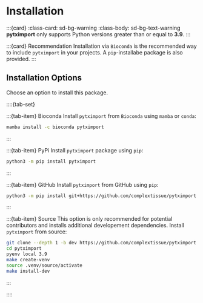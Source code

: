 # Installation

:::{card}
:class-card: sd-bg-warning
:class-body: sd-bg-text-warning
**pytximport** only supports Python versions greater than or equal to **3.9**.
:::

:::{card} Recommendation
Installation via `Bioconda` is the recommended way to include `pytximport` in your projects. A `pip`-installabe package
is also provided.
:::

## Installation Options

Choose an option to install this package.

::::{tab-set}

:::{tab-item} Bioconda
Install `pytximport` from `Bioconda` using `mamba` or `conda`:

```bash
mamba install -c bioconda pytximport
```

:::

:::{tab-item} PyPi
Install `pytximport` package using `pip`:

```bash
python3 -m pip install pytximport
```

:::

:::{tab-item} GitHub
Install `pytximport` from GitHub using `pip`:

```bash
python3 -m pip install git+https://github.com/complextissue/pytximport.git
```

:::

:::{tab-item} Source
This option is only recommended for potential contributors and installs additional developement dependencies.
Install `pytximport` from source:

```bash
git clone --depth 1 -b dev https://github.com/complextissue/pytximport.git
cd pytximport
pyenv local 3.9
make create-venv
source .venv/source/activate
make install-dev
```

:::

::::
